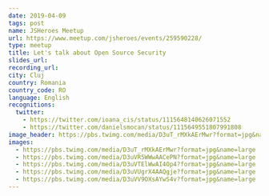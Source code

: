 ```yaml
---
date: 2019-04-09
tags: post
name: JSHeroes Meetup
url: https://www.meetup.com/jsheroes/events/259590228/
type: meetup
title: Let's talk about Open Source Security
slides_url:
recording_url:
city: Cluj
country: Romania
country_code: RO
language: English
recognitions:
  twitter:
    - https://twitter.com/ioana_cis/status/1115648140626071552
    - https://twitter.com/danielsmocan/status/1115649551807991808
image_header: https://pbs.twimg.com/media/D3uT_rMXkAErMwr?format=jpg&name=large
images:
  - https://pbs.twimg.com/media/D3uT_rMXkAErMwr?format=jpg&name=large
  - https://pbs.twimg.com/media/D3uVR5WWwAACePN?format=jpg&name=large
  - https://pbs.twimg.com/media/D3uVTElWwAI4Op4?format=jpg&name=large
  - https://pbs.twimg.com/media/D3uVUgrX4AAQgje?format=jpg&name=large
  - https://pbs.twimg.com/media/D3uVV9OXsAYwS4v?format=jpg&name=large
---
```

